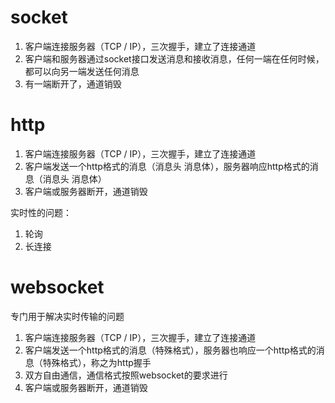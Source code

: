 # socket

1. 客户端连接服务器（TCP / IP），三次握手，建立了连接通道
2. 客户端和服务器通过socket接口发送消息和接收消息，任何一端在任何时候，都可以向另一端发送任何消息
3. 有一端断开了，通道销毁



# http

1. 客户端连接服务器（TCP / IP），三次握手，建立了连接通道
2. 客户端发送一个http格式的消息（消息头 消息体），服务器响应http格式的消息（消息头 消息体）
3. 客户端或服务器断开，通道销毁



实时性的问题：

1. 轮询
2. 长连接



# websocket

专门用于解决实时传输的问题

1. 客户端连接服务器（TCP / IP），三次握手，建立了连接通道
2. 客户端发送一个http格式的消息（特殊格式），服务器也响应一个http格式的消息（特殊格式），称之为http握手
3. 双方自由通信，通信格式按照websocket的要求进行
4. 客户端或服务器断开，通道销毁